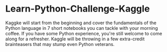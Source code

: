 # Learn-Python-Challenge-Kaggle
Kaggke will start from the beginning and cover the fundamentals of the Python language in 7 short notebooks you can tackle with your morning coffee.  If you have some Python experience, you're still welcome to come along for a refresher. Kaggle will be throwing in a few extra-credit brainteasers that may stump even Python veterans.
